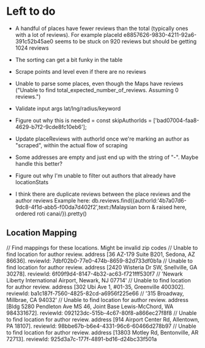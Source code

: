 # Left to do

- A handful of places have fewer reviews than the total (typically ones with a lot of reviews). For example placeId e8857626-9830-4211-92a6-391c52b45ae0 seems to be stuck on 920 reviews but should be getting 1024 reviews
- The sorting can get a bit funky in the table
- Scrape points and level even if there are no reviews
- Unable to parse some places, even though the Maps have reviews ("Unable to find total_expected_number_of_reviews. Assuming 0 reviews.")
- Validate input args lat/lng/radius/keyword

- Figure out why this is needed = const skipAuthorIds = ['bad07004-faa8-4629-b7f2-9cde8fc10eb6'];
- Update placeReviews with authorId once we're marking an author as "scraped", within the actual flow of scraping
- Some addresses are empty and just end up with the string of "-". Maybe handle this better?
- Figure out why I'm unable to filter out authors that already have locationStats

- I think there are duplicate reviews between the place reviews and the author reviews
  Example here: db.reviews.find({authorId:'4b7a07d6-9dc8-4f1d-abb5-f00da7d402f2',text:/Malaysian born & raised here, ordered roti canai/}).pretty()

## Location Mapping

// Find mappings for these locations. Might be invalid zip codes
// Unable to find location for author review. address [36 AZ-179 Suite B201, Sedona, AZ 86636]. reviewId: 7dbf02b0-77e0-474b-8659-82d733df0b1a
// Unable to find location for author review. address [2420 Wisteria Dr SW, Snellville, GA 30278]. reviewId: 6f09f9d4-8147-4b32-ac63-f721fff530f7
// 'Newark Liberty International Airport, Newark, NJ 07714'
// Unable to find location for author review. address [302 Ubi Ave 1, #01-35, Greenville 400302]. reviewId: ba1c187f-7560-4825-82cd-a6956f225e66
// '315 Broadway, Millbrae, CA 94032'
// Unable to find location for author review. address [Bldg 5280 Pendleton Ave MS 46, Joint Base Lewis-McChord, WA 984331672]. reviewId: 092123dc-515b-4c67-80f8-a866ec27f8f8
// Unable to find location for author review. address [914 Airport Center Rd, Allentown, PA 18107]. reviewId: 98bbe67b-b6e4-4331-96c6-60466d278b97
// Unable to find location for author review. address [13803 Motley Rd, Bentonville, AR 72713]. reviewId: 925d3a7c-177f-4891-bd16-d24bc33f501a
